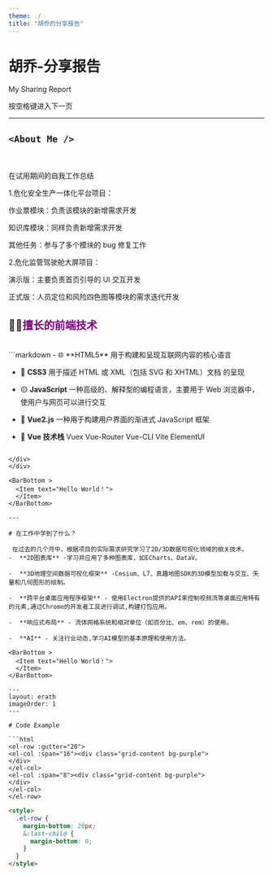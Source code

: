 ```yaml
---
theme: ./
title: "胡乔的分享报告"
---
```


# 胡乔-分享报告

My Sharing Report

<div class="pt-12">
  <span @click="next" class="px-2 p-1 rounded cursor-pointer hover:bg-white hover:bg-opacity-10">
   按空格键进入下一页 <carbon:arrow-right class="inline"/>
  </span>
</div>

<BarBottom >
  <Item text="Hello World！">
  </Item>
</BarBottom>

---


## `<About Me />`

<br />
<br />

<div class="grid grid-cols-2 gap-x-4">
<div>
在试用期间的自我工作总结

1.危化安全生产一体化平台项目：

作业票模块：负责该模块的新增需求开发

知识库模块：同样负责新增需求开发

其他任务：参与了多个模块的 bug 修复工作

2.危化监管驾驶舱大屏项目：

演示版：主要负责首页引导的 UI 交互开发

正式版：人员定位和风险四色图等模块的需求迭代开发

</div>
<div>

## 🧑‍💻<span style="color:purple">擅长的前端技术</span>

<br />
```markdown
- 🌐 **HTML5** 用于构建和呈现互联网内容的核心语言

- 🎨 **CSS3** 用于描述 HTML 或 XML（包括 SVG 和 XHTML）文档
的呈现

- 🟡 **JavaScript** 一种高级的、解释型的编程语言，主要用于 Web
  浏览器中，使用户与网页可以进行交互
- 💚 **Vue2.js** 一种用于构建用户界面的渐进式 JavaScript 框架

- 🔵 **Vue 技术栈** Vuex Vue-Router Vue-CLI Vite ElementUI

```

</div>
</div>

<BarBottom >
  <Item text="Hello World！">
  </Item>
</BarBottom>

---

# 在工作中学到了什么？

 在过去的几个月中，根据项目的实际需求研究学习了2D/3D数据可视化领域的相关技术。
-  **2D图表库** -学习并应用了多种图表库，如ECharts、DataV。

-  **3D地理空间数据可视化框架** -Cesium、L7、真趣地图SDK的3D模型加载与交互、矢量和几何图形的绘制。

-  **跨平台桌面应用程序框架** - 使用Electron提供的API来控制视频流等桌面应用特有的元素,通过Chrome的开发者工具进行调试,构建打包应用。

-  **响应式布局** - 流体网格系统和相对单位（如百分比、em、rem）的使用。

-  **AI** - 关注行业动态,学习AI模型的基本原理和使用方法。

<BarBottom >
  <Item text="Hello World！">
  </Item>
</BarBottom>

---
layout: erath
imageOrder: 1
---

# Code Example

```html
<el-row :gutter="20">
<el-col :span="16"><div class="grid-content bg-purple">
</div>
</el-col>
<el-col :span="8"><div class="grid-content bg-purple">
</div>
</el-col>
</el-row>
```
```html
<style>
  .el-row {
    margin-bottom: 20px;
    &:last-child {
      margin-bottom: 0;
    }
  }
</style>
```
<BarBottom >
  <Item text="Hello World！">
  </Item>
</BarBottom>
